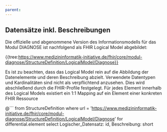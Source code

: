```yaml
---
parent: 
---
```

## Datensätze inkl. Beschreibungen

Die offizielle und abgenommene Version des Informationsmodells für das Modul DIAGNOSE ist nachfolgend als FHIR Logical Model abgebildet:

{{tree:https://www.medizininformatik-initiative.de/fhir/core/modul-diagnose/StructureDefinition/LogicalModel/Diagnose}}

Es ist zu beachten, dass das Logical Model rein auf die Abbildung der Datenelemente und deren Beschreibung abzielt. Verwendete Datentypen und Kardinalitäten sind nicht als verpflichtend anzusehen. Dies wird abschließend durch die FHIR-Profile festgelegt. Für jedes Element innerhalb des Logical Models existiert ein 1:1 Mapping auf ein Element einer konkreten FHIR Ressource


@``` 
from 
    StructureDefinition 
where 
    url =  'https://www.medizininformatik-initiative.de/fhir/core/modul-diagnose/StructureDefinition/LogicalModel/Diagnose' 
for 
    differential.element 
select 
    Logischer_Datensatz: id, 
    Beschreibung: short
```

